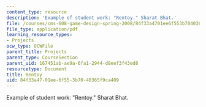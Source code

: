 ```yaml
---
content_type: resource
description: 'Example of student work: "Rentoy." Sharat Bhat.'
file: /courses/cms-608-game-design-spring-2008/84f33a4701ee6f553b7040365f9ca409_bhat1.pdf
file_type: application/pdf
learning_resource_types:
- Projects
ocw_type: OCWFile
parent_title: Projects
parent_type: CourseSection
parent_uid: 167451ab-ae9a-6fa1-2944-d8eef3f43ed8
resourcetype: Document
title: Rentoy
uid: 84f33a47-01ee-6f55-3b70-40365f9ca409
---
```

Example of student work: "Rentoy." Sharat Bhat.


